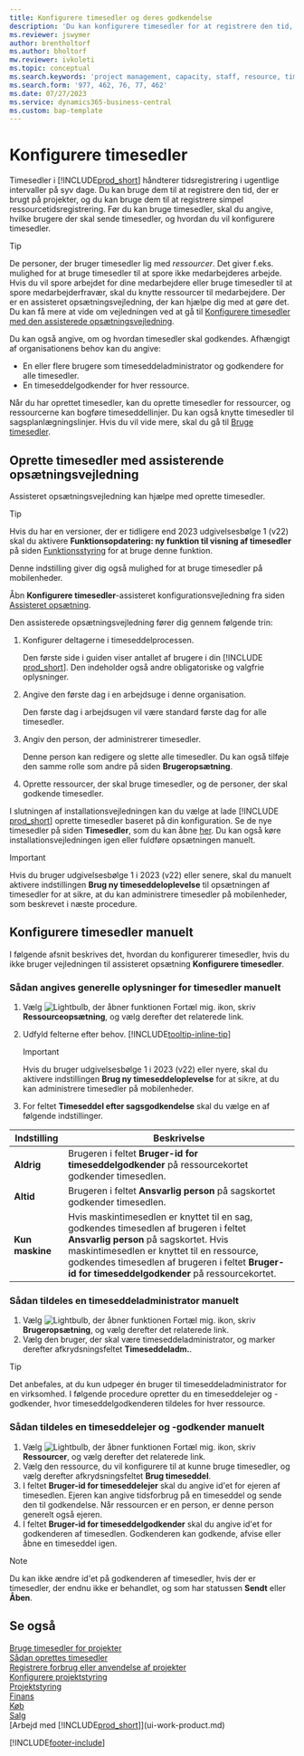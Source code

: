 ```yaml
---
title: Konfigurere timesedler og deres godkendelse
description: 'Du kan konfigurere timesedler for at registrere den tid, der bruges på opgaver og projekter, så du får hjælp til projektstyring, personale og kapacitet'
ms.reviewer: jswymer
author: brentholtorf
ms.author: bholtorf
mw.reviewer: ivkoleti
ms.topic: conceptual
ms.search.keywords: 'project management, capacity, staff, resource, time sheet'
ms.search.form: '977, 462, 76, 77, 462'
ms.date: 07/27/2023
ms.service: dynamics365-business-central
ms.custom: bap-template
---
```

# <a name="set-up-time-sheets"></a>Konfigurere timesedler

Timesedler i [!INCLUDE[prod_short](includes/prod_short.md)] håndterer tidsregistrering i ugentlige intervaller på syv dage. Du kan bruge dem til at registrere den tid, der er brugt på projekter, og du kan bruge dem til at registrere simpel ressourcetidsregistrering. Før du kan bruge timesedler, skal du angive, hvilke brugere der skal sende timesedler, og hvordan du vil konfigurere timesedler.  

> [!TIP]
> De personer, der bruger timesedler lig med *ressourcer*. Det giver f.eks. mulighed for at bruge timesedler til at spore ikke medarbejderes arbejde. Hvis du vil spore arbejdet for dine medarbejdere eller bruge timesedler til at spore medarbejderfravær, skal du knytte ressourcer til medarbejdere. Der er en assisteret opsætningsvejledning, der kan hjælpe dig med at gøre det. Du kan få mere at vide om vejledningen ved at gå til [Konfigurere timesedler med den assisterede opsætningsvejledning](#set-up-time-sheets-with-the-assisted-setup-guide).  

Du kan også angive, om og hvordan timesedler skal godkendes. Afhængigt af organisationens behov kan du angive:

* En eller flere brugere som timeseddeladministrator og godkendere for alle timesedler.
* En timeseddelgodkender for hver ressource.

Når du har oprettet timesedler, kan du oprette timesedler for ressourcer, og ressourcerne kan bogføre timeseddellinjer. Du kan også knytte timesedler til sagsplanlægningslinjer. Hvis du vil vide mere, skal du gå til [Bruge timesedler](projects-how-use-time-sheets.md).  

## <a name="set-up-time-sheets-with-the-assisted-setup-guide"></a>Oprette timesedler med assisterende opsætningsvejledning

Assisteret opsætningsvejledning kan hjælpe med oprette timesedler.  

> [!TIP]
> Hvis du har en versioner, der er tidligere end 2023 udgivelsesbølge 1 (v22) skal du aktivere **Funktionsopdatering: ny funktion til visning af timesedler** på siden [Funktionsstyring](https://businesscentral.dynamics.com/?page=2610) for at bruge denne funktion.
>
> Denne indstilling giver dig også mulighed for at bruge timesedler på mobilenheder.

Åbn **Konfigurere timesedler**-assisteret konfigurationsvejledning fra siden [Assisteret opsætning](https://businesscentral.dynamics.com/?page=1801).

Den assisterede opsætningsvejledning fører dig gennem følgende trin:

1. Konfigurer deltagerne i timeseddelprocessen.

    Den første side i guiden viser antallet af brugere i din [!INCLUDE [prod_short](includes/prod_short.md)]. Den indeholder også andre obligatoriske og valgfrie oplysninger.  
2. Angive den første dag i en arbejdsuge i denne organisation.

    Den første dag i arbejdsugen vil være standard første dag for alle timesedler.
3. Angiv den person, der administrerer timesedler.

    Denne person kan redigere og slette alle timesedler. Du kan også tilføje den samme rolle som andre på siden **Brugeropsætning**.
4. Oprette ressourcer, der skal bruge timesedler, og de personer, der skal godkende timesedler.

I slutningen af installationsvejledningen kan du vælge at lade [!INCLUDE [prod_short](includes/prod_short.md)] oprette timesedler baseret på din konfiguration. Se de nye timesedler på siden **Timesedler**, som du kan åbne [her](https://businesscentral.dynamics.com/?page=951). Du kan også køre installationsvejledningen igen eller fuldføre opsætningen manuelt.

> [!IMPORTANT]
> Hvis du bruger udgivelsesbølge 1 i 2023 (v22) eller senere, skal du manuelt aktivere indstillingen **Brug ny timeseddeloplevelse** til opsætningen af timesedler for at sikre, at du kan administrere timesedler på mobilenheder, som beskrevet i næste procedure.

## <a name="set-up-time-sheets-manually"></a>Konfigurere timesedler manuelt

I følgende afsnit beskrives det, hvordan du konfigurerer timesedler, hvis du ikke bruger vejledningen til assisteret opsætning **Konfigurere timesedler**.  

### <a name="to-set-up-general-information-for-time-sheets-manually"></a>Sådan angives generelle oplysninger for timesedler manuelt

1. Vælg ![Lightbulb, der åbner funktionen Fortæl mig.](media/ui-search/search_small.png "Fortæl mig, hvad du vil foretage dig") ikon, skriv **Ressourceopsætning**, og vælg derefter det relaterede link.  
1. Udfyld felterne efter behov. [!INCLUDE[tooltip-inline-tip](includes/tooltip-inline-tip_md.md)]

   > [!IMPORTANT]
   > Hvis du bruger udgivelsesbølge 1 i 2023 (v22) eller nyere, skal du aktivere indstillingen **Brug ny timeseddeloplevelse** for at sikre, at du kan administrere timesedler på mobilenheder.
1. For feltet **Timeseddel efter sagsgodkendelse** skal du vælge en af følgende indstillinger.

| Indstilling | Beskrivelse |
| --- | --- |
| **Aldrig** |Brugeren i feltet **Bruger-id for timeseddelgodkender** på ressourcekortet godkender timesedlen. |
| **Altid** |Brugeren i feltet **Ansvarlig person** på sagskortet godkender timesedlen. |
| **Kun maskine** |Hvis maskintimesedlen er knyttet til en sag, godkendes timesedlen af brugeren i feltet **Ansvarlig person** på sagskortet. Hvis maskintimesedlen er knyttet til en ressource, godkendes timesedlen af brugeren i feltet **Bruger-id for timeseddelgodkender** på ressourcekortet. |

### <a name="to-assign-a-time-sheet-administrator-manually"></a>Sådan tildeles en timeseddeladministrator manuelt

1. Vælg ![Lightbulb, der åbner funktionen Fortæl mig.](media/ui-search/search_small.png "Fortæl mig, hvad du vil foretage dig") ikon, skriv **Brugeropsætning**, og vælg derefter det relaterede link.  
3. Vælg den bruger, der skal være timeseddeladministrator, og marker derefter afkrydsningsfeltet **Timeseddeladm.**.  

> [!TIP]  
> Det anbefales, at du kun udpeger én bruger til timeseddeladministrator for en virksomhed. I følgende procedure opretter du en timeseddelejer og -godkender, hvor timeseddelgodkenderen tildeles for hver ressource.  

### <a name="to-assign-a-time-sheets-owner-and-approver-manually"></a>Sådan tildeles en timeseddelejer og -godkender manuelt

1. Vælg ![Lightbulb, der åbner funktionen Fortæl mig.](media/ui-search/search_small.png "Fortæl mig, hvad du vil foretage dig") ikon, skriv **Ressourcer**, og vælg derefter det relaterede link.
2. Vælg den ressource, du vil konfigurere til at kunne bruge timesedler, og vælg derefter afkrydsningsfeltet **Brug timeseddel**.  
3. I feltet **Bruger-id for timeseddelejer** skal du angive id'et for ejeren af timesedlen. Ejeren kan angive tidsforbrug på en timeseddel og sende den til godkendelse. Når ressourcen er en person, er denne person generelt også ejeren.  
4. I feltet **Bruger-id for timeseddelgodkender** skal du angive id'et for godkenderen af timesedlen. Godkenderen kan godkende, afvise eller åbne en timeseddel igen.  

> [!NOTE]  
> Du kan ikke ændre id'et på godkenderen af timesedler, hvis der er timesedler, der endnu ikke er behandlet, og som har statussen **Sendt** eller **Åben**.

## <a name="see-also"></a>Se også

[Bruge timesedler for projekter](projects-how-use-time-sheets.md)  
[Sådan oprettes timesedler](projects-how-use-time-sheets.md#to-create-time-sheets)  
[Registrere forbrug eller anvendelse af projekter](projects-how-record-job-usage.md)  
[Konfigurere projektstyring](projects-setup-projects.md)  
[Projektstyring](projects-manage-projects.md)  
[Finans](finance.md)  
[Køb](purchasing-manage-purchasing.md)  
[Salg](sales-manage-sales.md)  
[Arbejd med [!INCLUDE[prod_short](includes/prod_short.md)]](ui-work-product.md)  

[!INCLUDE[footer-include](includes/footer-banner.md)]
